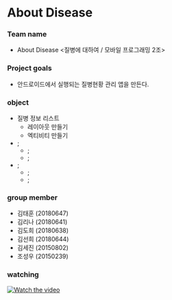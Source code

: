 About Disease
============ 
### Team name
- About Disease <질병에 대하여 / 모바일 프로그래밍 2조>


### Project goals
* 안드로이드에서 실행되는 질병현황 관리 앱을 만든다.

### object
* 질병 정보 리스트 
  * 레이아웃 만들기
  * 엑티비티 만들기
* ;
  * ;
  * ;
* ;
  * ;
  * ;
### group member 
* 김태훈 (20180647)
* 김리나 (20180641)
* 김도희 (20180638)
* 김선희 (20180644)
* 김세진 (20150802)
* 조성우 (20150239)

### watching
[![Watch the video](https://encrypted-tbn0.gstatic.com/images?q=tbn%3AANd9GcRIYvaHiigY75POWi81Cr8vpyhJiLkwV9hAKs2TUrbVROvXTHD5&usqp=CAU)](https://user-images.githubusercontent.com/46879264/83343911-6f10ee80-a33b-11ea-900b-9c070503c308.gif)
